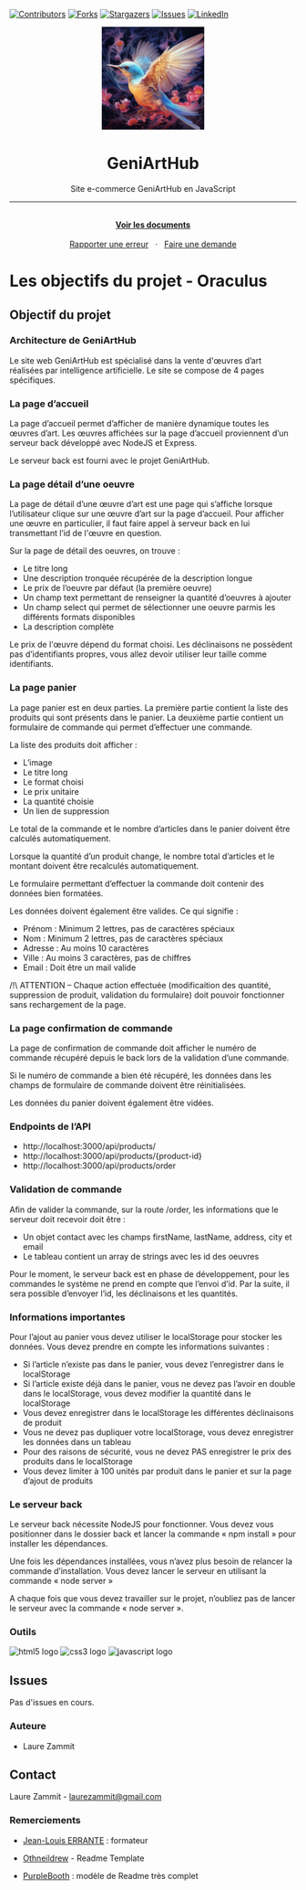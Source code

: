 [![Contributors][contributors-shield]][contributors-url]
[![Forks][forks-shield]][forks-url]
[![Stargazers][stars-shield]][stars-url]
[![Issues][issues-shield]][issues-url]
[![LinkedIn][linkedin-shield]][linkedin-url]

<div align="center">
  <a name="readme-top"></a>
  <a href="https://laurezammit.github.io/Geniarthub-js/">
    <img src="/front/img/01.png" alt="Logo" width="180">
  </a>

<h1 align="center">GeniArtHub</h1>
  <p align="center">Site e-commerce GeniArtHub en JavaScript</p>

  <hr>

 <p align="center">
    <br>
    <a href="https://github.com/LaureZammit/Geniarthub-js"><strong>Voir les documents</strong></a>
    <br>
    <br>
    <a href="https://github.com/LaureZammit/Geniarthub-js/issues">Rapporter une erreur</a>
    &nbsp
    ·
    &nbsp
    <a href="https://github.com/LaureZammit/Geniarthub-js/issues">Faire une demande</a>
  </p>
</div>

# Les objectifs du projet - Oraculus

## Objectif du projet

### Architecture de GeniArtHub

Le site web GeniArtHub est spécialisé dans la vente d'œuvres d’art réalisées par intelligence artificielle. Le site se compose de 4 pages spécifiques.

### La page d’accueil

La page d’accueil permet d’afficher de manière dynamique toutes les œuvres d’art. Les œuvres affichées sur la page d’accueil proviennent d’un serveur back développé avec NodeJS et Express.

Le serveur back est fourni avec le projet GeniArtHub.

### La page détail d’une oeuvre

La page de détail d’une œuvre d’art est une page qui s’affiche lorsque l’utilisateur clique sur une œuvre d’art sur la page d’accueil. Pour afficher une œuvre en particulier, il faut faire appel à serveur back en lui transmettant l’id de l'œuvre en question.

Sur la page de détail des oeuvres, on trouve :
- Le titre long
- Une description tronquée récupérée de la description longue
- Le prix de l’oeuvre par défaut (la première oeuvre)
- Un champ text permettant de renseigner la quantité d’oeuvres à ajouter
- Un champ select qui permet de sélectionner une oeuvre parmis les différents formats disponibles
- La description complète

Le prix de l'œuvre dépend du format choisi.
Les déclinaisons ne possèdent pas d’identifiants propres, vous allez devoir utiliser leur taille comme identifiants.

### La page panier

La page panier est en deux parties. La première partie contient la liste des produits qui sont présents dans le panier. La deuxième partie contient un formulaire de commande qui permet d’effectuer une commande.

La liste des produits doit afficher :
- L’image
- Le titre long
- Le format choisi
- Le prix unitaire
- La quantité choisie
- Un lien de suppression

Le total de la commande et le nombre d’articles dans le panier doivent être calculés automatiquement.

Lorsque la quantité d’un produit change, le nombre total d’articles et le montant doivent être recalculés automatiquement.

Le formulaire permettant d’effectuer la commande doit contenir des données bien formatées.

Les données doivent également être valides. Ce qui signifie :
- Prénom : Minimum 2 lettres, pas de caractères spéciaux
- Nom : Minimum 2 lettres, pas de caractères spéciaux
- Adresse : Au moins 10 caractères
- Ville : Au moins 3 caractères, pas de chiffres
- Email : Doit être un mail valide

/!\ ATTENTION – Chaque action effectuée (modificaition des quantité, suppression de produit, validation du formulaire) doit pouvoir fonctionner sans rechargement de la page.

### La page confirmation de commande

La page de confirmation de commande doit afficher le numéro de commande récupéré
depuis le back lors de la validation d’une commande.

Si le numéro de commande a bien été récupéré, les données dans les champs de formulaire de commande doivent être réinitialisées.

Les données du panier doivent également être vidées.

### Endpoints de l’API

* http://localhost:3000/api/products/
* http://localhost:3000/api/products/{product-id}
* http://localhost:3000/api/products/order

### Validation de commande

Afin de valider la commande, sur la route /order, les informations que le serveur doit recevoir doit être :
- Un objet contact avec les champs firstName, lastName, address, city et email
- Le tableau contient un array de strings avec les id des oeuvres

Pour le moment, le serveur back est en phase de développement, pour les commandes le système ne prend en compte que l’envoi d’id. Par la suite, il sera possible d’envoyer l’id, les déclinaisons et les quantités.

### Informations importantes

Pour l’ajout au panier vous devez utiliser le localStorage pour stocker les données. Vous devez prendre en compte les informations suivantes :
- Si l’article n’existe pas dans le panier, vous devez l’enregistrer dans le localStorage
- Si l’article existe déjà dans le panier, vous ne devez pas l’avoir en double dans le localStorage, vous devez modifier la quantité dans le localStorage
- Vous devez enregistrer dans le localStorage les différentes déclinaisons de produit
- Vous ne devez pas dupliquer votre localStorage, vous devez enregistrer les données dans un tableau
- Pour des raisons de sécurité, vous ne devez PAS enregistrer le prix des produits
dans le localStorage
- Vous devez limiter à 100 unités par produit dans le panier et sur la page d’ajout de produits

### Le serveur back
Le serveur back nécessite NodeJS pour fonctionner. Vous devez vous positionner dans le dossier back et lancer la commande « npm install » pour installer les dépendances.

Une fois les dépendances installées, vous n’avez plus besoin de relancer la commande d’installation. Vous devez lancer le serveur en utilisant la commande « node server »

A chaque fois que vous devez travailler sur le projet, n’oubliez pas de lancer le serveur avec la commande « node server ».

### Outils

<img src="https://cdn.jsdelivr.net/gh/devicons/devicon/icons/html5/html5-original.svg" height="30" alt="html5 logo"  /> 
<img src="https://cdn.jsdelivr.net/gh/devicons/devicon/icons/css3/css3-original.svg" height="30" alt="css3 logo"  />
<img src="https://cdn.jsdelivr.net/gh/devicons/devicon/icons/javascript/javascript-original.svg" height="50" alt="javascript logo"  />

## Issues

Pas d'issues en cours.

### Auteure
* Laure Zammit

## Contact
  
Laure Zammit - laurezammit@gmail.com

### Remerciements
* [Jean-Louis ERRANTE](https://www.errantecreation.com/) : formateur

* [Othneildrew](https://github.com/othneildrew/Best-README-Template/blob/master/README.md) - Readme Template
* [PurpleBooth](https://github.com/PurpleBooth/a-good-readme-template) : modèle de Readme très complet

<!-- MARKDOWN LINKS & IMAGES -->
<!-- https://www.markdownguide.org/basic-syntax/#reference-style-links -->
[contributors-shield]: https://img.shields.io/github/contributors/LaureZammit/Geniarthub-JS.svg?style=for-the-badge
[contributors-url]: https://github.com/LaureZammit/Geniarthub-JS/graphs/contributors
[forks-shield]: https://img.shields.io/github/forks/LaureZammit/Geniarthub-JS.svg?style=for-the-badge
[forks-url]: https://github.com/LaureZammit/Geniarthub-JS/forks
[stars-shield]: https://img.shields.io/github/stars/LaureZammit/Geniarthub-JS.svg?style=for-the-badge
[stars-url]: https://github.com/LaureZammit/Geniarthub-JS/stargazers
[issues-shield]: https://img.shields.io/github/issues/LaureZammit/Geniarthub-JS.svg?style=for-the-badge
[issues-url]: https://github.com/LaureZammit/Geniarthub-JS/issues

[linkedin-shield]: https://img.shields.io/badge/-LinkedIn-black.svg?style=for-the-badge&logo=linkedin&colorB=555
[linkedin-url]: https://www.linkedin.com/in/laure-zammit-84a3b3150/